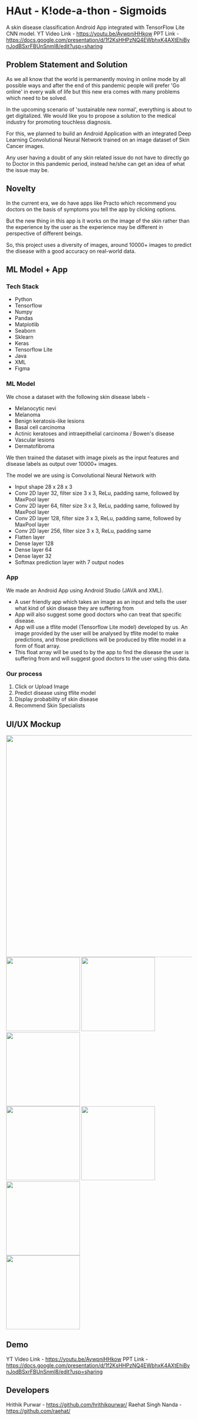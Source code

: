 # HAut - K!ode-a-thon - Sigmoids
A skin disease classification Android App integrated with TensorFlow Lite CNN model.
YT Video Link - https://youtu.be/AywpniHHkow
PPT Link - https://docs.google.com/presentation/d/1f2KsHHPzNQ4EWbhxK4AXtEhiBynJodBSxrFBUnSnml8/edit?usp=sharing

## Problem Statement and Solution
As we all know that the world is permanently moving in online mode by all possible ways and after the end of this pandemic people will prefer 'Go online' in every walk of life but this new era comes with many problems which need to be solved. 

In the upcoming scenario of 'sustainable new normal', everything is about to get digitalized. We would like you to propose a solution to the medical industry for promoting touchless diagnosis.

For this, we planned to build an Android Application with an integrated Deep Learning Convolutional Neural Network trained on an image dataset of Skin Cancer images.

Any user having a doubt of any skin related issue do not have to directly go to Doctor in this pandemic period, instead he/she can get an idea of what the issue may be.

## Novelty
In the current era, we do have apps like Practo which recommend you doctors on the basis of symptoms you tell the app by clicking options.

But the new thing in this app is it works on the image of the skin rather than the experience by the user as the experience may be different in perspective of different beings. 

So, this project uses a diversity of images, around 10000+ images to predict the disease with a good accuracy on real-world data.

## ML Model + App

### Tech Stack 
- Python
- Tensorflow
- Numpy
- Pandas
- Matplotlib
- Seaborn
- Sklearn
- Keras
- Tensorflow Lite
- Java
- XML
- Figma

### ML Model
We chose a dataset with the following skin disease labels -

- Melanocytic nevi
- Melanoma
- Benign keratosis-like lesions
- Basal cell carcinoma
- Actinic keratoses and intraepithelial carcinoma / Bowen's disease
- Vascular lesions
- Dermatofibroma

We then trained the dataset with image pixels as the input features and disease labels as output over 10000+ images.

The model we are using is Convolutional Neural Network with 
- Input shape 28 x 28 x 3
- Conv 2D layer 32, filter size 3 x 3, ReLu, padding same, followed by MaxPool layer
- Conv 2D layer 64, filter size 3 x 3, ReLu, padding same, followed by MaxPool layer
- Conv 2D layer 128, filter size 3 x 3, ReLu, padding same, followed by MaxPool layer
- Conv 2D layer 256, filter size 3 x 3, ReLu, padding same
- Flatten layer 
- Dense layer 128
- Dense layer 64
- Dense layer 32
- Softmax prediction layer with 7 output nodes

### App
We made an Android App using Android Studio (JAVA and XML).

- A user friendly app which takes an image as an input and tells the user what kind of skin disease they are suffering from
- App will also suggest some good doctors who can treat that specific disease.
- App will use a tflite model (Tensorflow Lite model) developed by us. An image provided by the user will be analysed by tflite model to make predictions, and those predictions will be produced by tflite model in a form of float array.
- This float array will be used to by the app to find the disease the user is suffering from and will suggest good doctors to the user using this data.

### Our process
1. Click or Upload Image
2. Predict disease using tflite model
3. Display probability of skin disease
4. Recommend Skin Specialists

## UI/UX Mockup
<img src="https://user-images.githubusercontent.com/72293452/148665429-300a03b2-3ac8-4b06-97bf-714b53bc81d5.png" width="600">
<div>
<img src="https://user-images.githubusercontent.com/72293452/148665431-b7e92476-ca98-4db3-bd98-0bd87365c3a2.jpeg" width="200">
<img src="https://user-images.githubusercontent.com/72293452/148665386-9a205400-f022-4cdc-9a25-46344e5e829b.png" width="200">
<img src="https://user-images.githubusercontent.com/72293452/148665389-b7841957-c153-464b-828f-9d0d5866abb0.png" width="200">
</div>
<div>
<img src="https://user-images.githubusercontent.com/72293452/148665392-b6ec6fef-be35-4dc4-9fae-d7d7c86d9a51.png" width="200">
<img src="https://user-images.githubusercontent.com/72293452/148665398-d4398dcd-adfd-425f-936d-e643a9c45189.png" width="200">
<img src="https://user-images.githubusercontent.com/72293452/148665401-3c6190ff-bea4-4c66-9286-a40c149ab3b6.png" width="200">
</div>
<img src="https://user-images.githubusercontent.com/72293452/148665403-d10ef9af-c53c-488c-a137-9a5fc8e516fb.png" width="200">



## Demo

YT Video Link - https://youtu.be/AywpniHHkow
PPT Link - https://docs.google.com/presentation/d/1f2KsHHPzNQ4EWbhxK4AXtEhiBynJodBSxrFBUnSnml8/edit?usp=sharing

## Developers

Hrithik Purwar - https://github.com/hrithikpurwar/
Raehat Singh Nanda - https://github.com/raehat/




